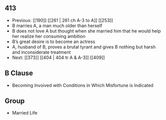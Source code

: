 ## 413
- Previous: [[190]] [[261 | 261 ch A-3 to A]] [[253]] 
- B marries A, a man much older than herself
- B does not love A but thought when she married him that he would help her realize her consuming ambition
- B’s great desire is to become an actress
- A, husband of B, proves a brutal tyrant and gives B nothing but harsh and inconsiderate treatment
- Next: [[373]] [[404 | 404 tr A &amp; A-3]] [[409]] 

## B Clause
- Becoming Invoived with Conditions in Which Misfortune is Indicated

## Group
- Married Life

